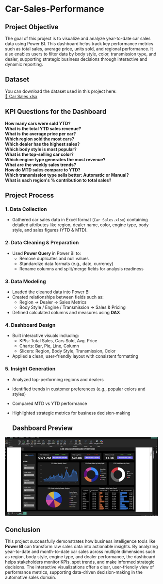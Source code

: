 # Car-Sales-Performance
##  Project Objective

The goal of this project is to visualize and analyze year-to-date car sales data using Power BI. This dashboard helps track key performance metrics such as total sales, average price, units sold, and regional performance. It also enables users to filter data by body style, color, transmission type, and dealer, supporting strategic business decisions through interactive and dynamic reporting.
##  Dataset

You can download the dataset used in this project here:  
[📄 Car Sales.xlsx](https://github.com/HariMakineedi/Car-Sales-Performance-Dashboard/blob/main/Car%20Sales.xlsx)

##  KPI Questions for the Dashboard

 **How many cars were sold YTD?**  
 **What is the total YTD sales revenue?**  
 **What is the average price per car?**  
 **Which region sold the most cars?**  
 **Which dealer has the highest sales?**  
 **Which body style is most popular?**  
 **What is the top-selling car color?**  
 **Which engine type generates the most revenue?**  
 **What are the weekly sales trends?**  
 **How do MTD sales compare to YTD?**  
 **Which transmission type sells better: Automatic or Manual?**  
 **What is each region's % contribution to total sales?**

 ##  Project Process

### 1.  Data Collection
- Gathered car sales data in Excel format (`Car Sales.xlsx`) containing detailed attributes like region, dealer name, color, engine type, body style, and sales figures (YTD & MTD).

### 2.  Data Cleaning & Preparation
- Used **Power Query** in Power BI to:
  - Remove duplicates and null values
  - Standardize data formats (e.g., date, currency)
  - Rename columns and split/merge fields for analysis readiness

### 3.  Data Modeling
- Loaded the cleaned data into Power BI
- Created relationships between fields such as:
  - Region → Dealer → Sales Metrics
  - Body Style / Engine / Transmission → Sales & Pricing
- Defined calculated columns and measures using **DAX**

### 4.  Dashboard Design
- Built interactive visuals including:
  - KPIs: Total Sales, Cars Sold, Avg. Price
  - Charts: Bar, Pie, Line, Column
  - Slicers: Region, Body Style, Transmission, Color
- Applied a clean, user-friendly layout with consistent formatting

### 5.  Insight Generation
- Analyzed top-performing regions and dealers
- Identified trends in customer preferences (e.g., popular colors and styles)
- Compared MTD vs YTD performance
- Highlighted strategic metrics for business decision-making

  ## Dashboard Preview

![Car Sales Dashboard](https://github.com/HariMakineedi/Car-Sales-Performance-Dashboard/blob/main/Car-sales-Dashboard.png)

##  Conclusion

This project successfully demonstrates how business intelligence tools like **Power BI** can transform raw sales data into actionable insights. By analyzing year-to-date and month-to-date car sales across multiple dimensions such as region, body style, engine type, and dealer performance, the dashboard helps stakeholders monitor KPIs, spot trends, and make informed strategic decisions. The interactive visualizations offer a clear, user-friendly view of performance metrics, supporting data-driven decision-making in the automotive sales domain.


